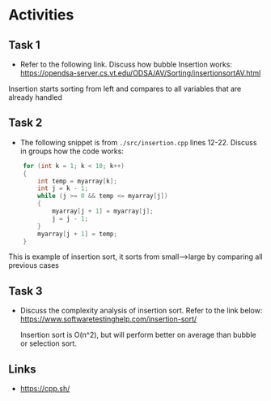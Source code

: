 # Activities

## Task 1

- Refer to the following link. Discuss how bubble Insertion works:
  https://opendsa-server.cs.vt.edu/ODSA/AV/Sorting/insertionsortAV.html

Insertion starts sorting from left and compares to all variables that are already handled

## Task 2

- The following snippet is from `./src/insertion.cpp` lines 12-22. Discuss in groups how the code works:

```cpp
    for (int k = 1; k < 10; k++)
    {
        int temp = myarray[k];
        int j = k - 1;
        while (j >= 0 && temp <= myarray[j])
        {
            myarray[j + 1] = myarray[j];
            j = j - 1;
        }
        myarray[j + 1] = temp;
    }
```
This is example of insertion sort, it sorts from small-->large by comparing all previous cases

## Task 3

- Discuss the complexity analysis of insertion sort. Refer to the link below:
  https://www.softwaretestinghelp.com/insertion-sort/

  Insertion sort is O(n^2), but will perform better on average than bubble or selection sort.

## Links

- https://cpp.sh/

